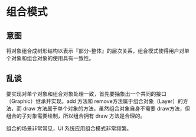 # 组合模式

## 意图

将对象组合成树形结构以表示『部分-整体』的层次关系，组合模式使得用户对单个对象和组合对象的使用具有一致性。

## 乱谈

要实现对单个对象和组合对象处理一致，首先要抽象出一个共同的接口（Graphic）继承并实现。add 方法和 remove方法属于组合对象（Layer）的方法，而 draw 方法属于单个对象的方法，虽然组合对象自身不需要 draw方法，但组合的子对象需要绘制，所以组合拥有 draw 方法是合理的。

组合的场景非常常见，UI 系统应用组合模式非常频繁。




